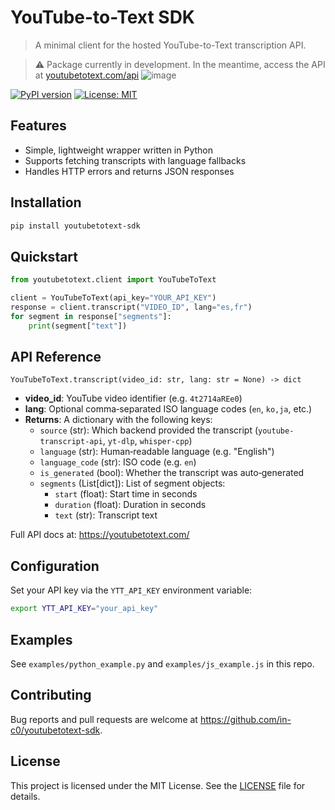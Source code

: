 # YouTube-to-Text SDK

> A minimal client for the hosted YouTube-to-Text transcription API.

> ⚠️ Package currently in development.
> In the meantime, access the API at [youtubetotext.com/api](youtubetotext.com/api)
![image](https://github.com/user-attachments/assets/5b216019-ebef-4cf4-89c5-c23529505404)



[![PyPI version](https://img.shields.io/pypi/v/youtubetotext-sdk)](https://pypi.org/project/youtubetotext-sdk/) [![License: MIT](https://img.shields.io/badge/License-MIT-yellow.svg)](LICENSE)

## Features
- Simple, lightweight wrapper written in Python
- Supports fetching transcripts with language fallbacks  
- Handles HTTP errors and returns JSON responses  

## Installation
```bash
pip install youtubetotext-sdk
```

## Quickstart
```python
from youtubetotext.client import YouTubeToText

client = YouTubeToText(api_key="YOUR_API_KEY")
response = client.transcript("VIDEO_ID", lang="es,fr")
for segment in response["segments"]:
    print(segment["text"])
```

## API Reference
`YouTubeToText.transcript(video_id: str, lang: str = None) -> dict`

- **video_id**: YouTube video identifier (e.g. `4t2714aREe0`)  
- **lang**: Optional comma‑separated ISO language codes (`en`, `ko,ja`, etc.)  
- **Returns**: A dictionary with the following keys:
  - `source` (str): Which backend provided the transcript (`youtube-transcript-api`, `yt-dlp`, `whisper-cpp`)
  - `language` (str): Human‑readable language (e.g. "English")
  - `language_code` (str): ISO code (e.g. `en`)
  - `is_generated` (bool): Whether the transcript was auto‑generated
  - `segments` (List[dict]): List of segment objects:
    - `start` (float): Start time in seconds
    - `duration` (float): Duration in seconds
    - `text` (str): Transcript text

Full API docs at: https://youtubetotext.com/

## Configuration
Set your API key via the `YTT_API_KEY` environment variable:

```bash
export YTT_API_KEY="your_api_key"
```

## Examples
See `examples/python_example.py` and `examples/js_example.js` in this repo.

## Contributing
Bug reports and pull requests are welcome at https://github.com/in-c0/youtubetotext-sdk.

## License
This project is licensed under the MIT License. See the [LICENSE](LICENSE) file for details.
